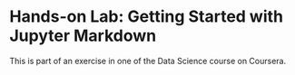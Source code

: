 # Hands-on Lab: Getting Started with Jupyter Markdown

This is part of an exercise in one of the Data Science course on Coursera.

